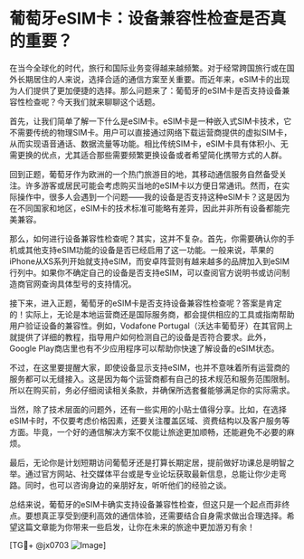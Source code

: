 # 葡萄牙eSIM卡：设备兼容性检查是否真的重要？

在当今全球化的时代，旅行和国际业务变得越来越频繁。对于经常跨国旅行或在国外长期居住的人来说，选择合适的通信方案至关重要。而近年来，eSIM卡的出现为人们提供了更加便捷的选择。那么问题来了：葡萄牙的eSIM卡是否支持设备兼容性检查呢？今天我们就来聊聊这个话题。

首先，让我们简单了解一下什么是eSIM卡。eSIM卡是一种嵌入式SIM卡技术，它不需要传统的物理SIM卡。用户可以直接通过网络下载运营商提供的虚拟SIM卡，从而实现语音通话、数据流量等功能。相比传统SIM卡，eSIM卡具有体积小、无需更换的优点，尤其适合那些需要频繁更换设备或者希望简化携带方式的人群。

回到正题，葡萄牙作为欧洲的一个热门旅游目的地，其移动通信服务自然备受关注。许多游客或居民可能会考虑购买当地的eSIM卡以方便日常通讯。然而，在实际操作中，很多人会遇到一个问题——我的设备是否支持这种eSIM卡？这是因为在不同国家和地区，eSIM卡的技术标准可能略有差异，因此并非所有设备都能完美兼容。

那么，如何进行设备兼容性检查呢？其实，这并不复杂。首先，你需要确认你的手机或其他支持eSIM功能的设备是否已经启用了这一功能。一般来说，苹果的iPhone从XS系列开始就支持eSIM，而安卓阵营则有越来越多的品牌加入到eSIM行列中。如果你不确定自己的设备是否支持eSIM，可以查阅官方说明书或访问制造商官网查询具体型号的支持情况。

接下来，进入正题，葡萄牙的eSIM卡是否支持设备兼容性检查呢？答案是肯定的！实际上，无论是本地运营商还是国际服务商，都会提供相应的工具或指南帮助用户验证设备的兼容性。例如，Vodafone Portugal（沃达丰葡萄牙）在其官网上就提供了详细的教程，指导用户如何检测自己的设备是否符合要求。此外，Google Play商店里也有不少应用程序可以帮助你快速了解设备的eSIM状态。

不过，在这里要提醒大家，即使设备显示支持eSIM，也并不意味着所有运营商的服务都可以无缝接入。这是因为每个运营商都有自己的技术规范和服务范围限制。所以在购买前，务必仔细阅读相关条款，并确保所选套餐能够满足你的实际需求。

当然，除了技术层面的问题外，还有一些实用的小贴士值得分享。比如，在选择eSIM卡时，不仅要考虑价格因素，还要关注覆盖区域、资费结构以及客户服务等方面。毕竟，一个好的通信解决方案不仅能让旅途更加顺畅，还能避免不必要的麻烦。

最后，无论你是计划短期访问葡萄牙还是打算长期定居，提前做好功课总是明智之举。通过官方网站、社交媒体平台或是专业论坛获取最新信息，总能让你少走弯路。同时，也可以咨询身边的亲朋好友，听听他们的经验之谈。

总结来说，葡萄牙的eSIM卡确实支持设备兼容性检查，但这只是一个起点而非终点。要想真正享受到便利高效的通信体验，还需要结合自身需求做出合理选择。希望这篇文章能为你带来一些启发，让你在未来的旅途中更加游刃有余！

[TG💪+ @jx0703 ![Image](https://github.com/user-attachments/assets/dbca1d08-cadb-493c-b0ec-ad6f7a83f270)]